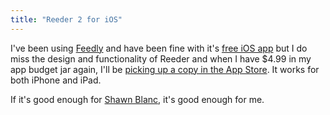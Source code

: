 ```yaml
---
title: "Reeder 2 for iOS"
---
```

<p>I've been using <a href="http://cloud.feedly.com/">Feedly</a> and have been fine with it's <a href="https://itunes.apple.com/ca/app/feedly-your-google-reader/id396069556?mt=8&amp;uo=4&amp;at=10l4Ki">free iOS app</a> but I do miss the design and functionality of Reeder and when I have $4.99 in my app budget jar again, I'll be <a href="https://itunes.apple.com/ca/app/reeder-2/id697846300?mt=8&amp;uo=4&amp;at=10l4Ki">picking up a copy in the App Store</a>. It works for both iPhone and iPad.</p>
<p>If it's good enough for <a href="http://shawnblanc.net/2013/09/the-new-reeder-for-ios/">Shawn Blanc</a>, it's good enough for me.</p>
